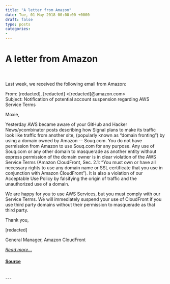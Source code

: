 ```yaml
---
title: "A letter from Amazon"
date: Tue, 01 May 2018 00:00:00 +0000
draft: false
type: posts
categories: 
- 
---
```

# A letter from Amazon

<br/>

<br/>
Last week, we received the following email from Amazon:

From: \[redacted\], \[redacted\] <\[redacted\]@amazon.com>  
Subject: Notification of potential account suspension regarding AWS Service Terms

Moxie,

Yesterday AWS became aware of your GitHub and Hacker News/ycombinator posts describing how Signal plans to make its traffic look like traffic from another site, (popularly known as “domain fronting”) by using a domain owned by Amazon -- Souq.com. You do not have permission from Amazon to use Souq.com for any purpose. Any use of Souq.com or any other domain to masquerade as another entity without express permission of the domain owner is in clear violation of the AWS Service Terms (Amazon CloudFront, Sec. 2.1: “You must own or have all necessary rights to use any domain name or SSL certificate that you use in conjunction with Amazon CloudFront”). It is also a violation of our Acceptable Use Policy by falsifying the origin of traffic and the unauthorized use of a domain.

We are happy for you to use AWS Services, but you must comply with our Service Terms. We will immediately suspend your use of CloudFront if you use third party domains without their permission to masquerade as that third party.

Thank you,

\[redacted\]

General Manager, Amazon CloudFront

[_Read more..._](https://signal.org/blog/looking-back-on-the-front/)

#### [Source](https://signal.org/blog/looking-back-on-the-front/)

<br/>
---
